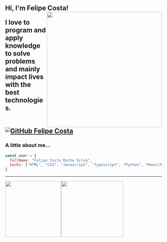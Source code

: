 <h2> Hi, I'm Felipe Costa!
<img align='right' src="https://ik.imagekit.io/4d2zqchevzp/undraw_programming_2svr-removebg-preview_VgWWI9kEf77.png?updatedAt=1627572145317" width="370">
<p>I love to program and apply knowledge to solve problems and mainly impact lives with the best technologies.</p>

[![GitHub Felipe Costa](https://img.shields.io/github/followers/1felipecrs?label=follow&style=social)](https://github.com/1felipecrs)


### A little about me...  

```javascript
const user = {
  fullName: "Felipe Costa Rocha Silva",
  techs: ["HTML", "CSS", "Javascript", "Typescript", "Python", "ReactJS", "NextJS", "React Native", "SASS"]
}
```
---

<img height="180em" src="https://github-readme-stats.vercel.app/api?username=dev-felipecrs&show_icons=true&theme=tokyonight&include_all_commits=true&count_private=true"/><img width="200em" height="180em" src="https://github-readme-stats.vercel.app/api/top-langs/?username=dev-felipecrs&show_icons=true&theme=tokyonight&include_all_commits=true&count_private=true"/>
